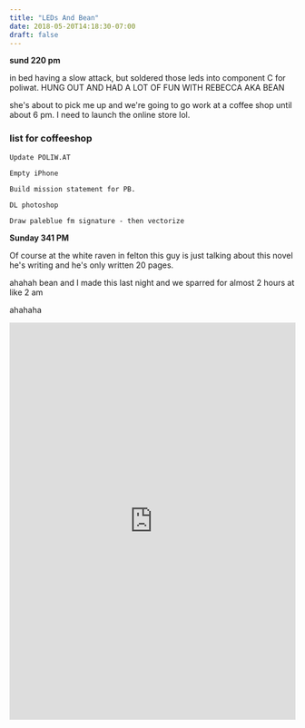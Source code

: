 ```yaml
---
title: "LEDs And Bean"
date: 2018-05-20T14:18:30-07:00
draft: false
---
```


**sund 220 pm**

in bed having a slow attack, but soldered those leds into component C for poliwat. HUNG OUT AND HAD A LOT OF FUN WITH REBECCA AKA BEAN

she's about to pick me up and we're going to go work at a coffee shop until about 6 pm. I need to launch the online store lol.




### list for coffeeshop

```
Update POLIW.AT

Empty iPhone

Build mission statement for PB.

DL photoshop

Draw paleblue fm signature - then vectorize

```

**Sunday 341 PM**

Of course at the white raven in felton this guy is just talking about this novel he's writing and he's only written 20 pages.



ahahah bean and I made this last night and we sparred for almost 2 hours at like 2 am

ahahaha


<iframe width="100%" height="700" scrolling="no" frameborder="no" allow="autoplay" src="https://w.soundcloud.com/player/?url=https%3A//api.soundcloud.com/tracks/446862390%3Fsecret_token%3Ds-tpl3w&color=%23ff5500&auto_play=false&hide_related=false&show_comments=true&show_user=true&show_reposts=false&show_teaser=true&visual=true"></iframe>
